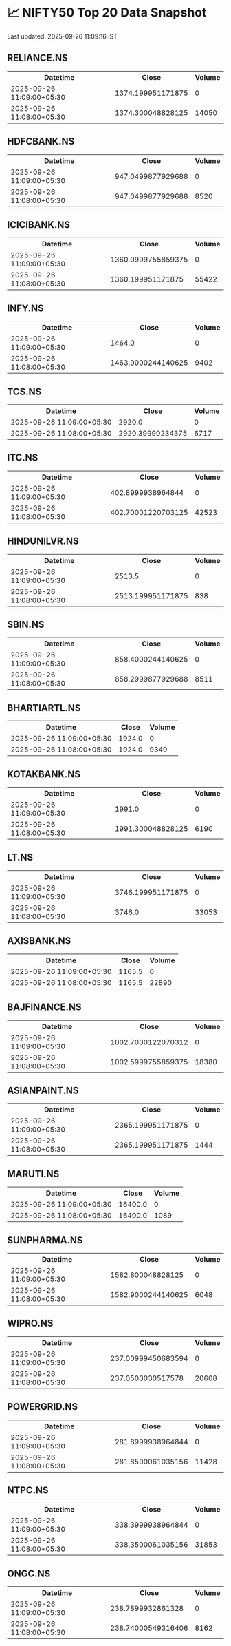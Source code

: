 # 📈 NIFTY50 Top 20 Data Snapshot

Last updated: 2025-09-26 11:09:16 IST

## RELIANCE.NS

<table>
  <tr><th>Datetime</th><th>Close</th><th>Volume</th></tr>
  <tr><td>2025-09-26 11:09:00+05:30</td><td>1374.199951171875</td><td>0</td></tr>
  <tr><td>2025-09-26 11:08:00+05:30</td><td>1374.300048828125</td><td>14050</td></tr>
</table>

## HDFCBANK.NS

<table>
  <tr><th>Datetime</th><th>Close</th><th>Volume</th></tr>
  <tr><td>2025-09-26 11:09:00+05:30</td><td>947.0499877929688</td><td>0</td></tr>
  <tr><td>2025-09-26 11:08:00+05:30</td><td>947.0499877929688</td><td>8520</td></tr>
</table>

## ICICIBANK.NS

<table>
  <tr><th>Datetime</th><th>Close</th><th>Volume</th></tr>
  <tr><td>2025-09-26 11:09:00+05:30</td><td>1360.0999755859375</td><td>0</td></tr>
  <tr><td>2025-09-26 11:08:00+05:30</td><td>1360.199951171875</td><td>55422</td></tr>
</table>

## INFY.NS

<table>
  <tr><th>Datetime</th><th>Close</th><th>Volume</th></tr>
  <tr><td>2025-09-26 11:09:00+05:30</td><td>1464.0</td><td>0</td></tr>
  <tr><td>2025-09-26 11:08:00+05:30</td><td>1463.9000244140625</td><td>9402</td></tr>
</table>

## TCS.NS

<table>
  <tr><th>Datetime</th><th>Close</th><th>Volume</th></tr>
  <tr><td>2025-09-26 11:09:00+05:30</td><td>2920.0</td><td>0</td></tr>
  <tr><td>2025-09-26 11:08:00+05:30</td><td>2920.39990234375</td><td>6717</td></tr>
</table>

## ITC.NS

<table>
  <tr><th>Datetime</th><th>Close</th><th>Volume</th></tr>
  <tr><td>2025-09-26 11:09:00+05:30</td><td>402.8999938964844</td><td>0</td></tr>
  <tr><td>2025-09-26 11:08:00+05:30</td><td>402.70001220703125</td><td>42523</td></tr>
</table>

## HINDUNILVR.NS

<table>
  <tr><th>Datetime</th><th>Close</th><th>Volume</th></tr>
  <tr><td>2025-09-26 11:09:00+05:30</td><td>2513.5</td><td>0</td></tr>
  <tr><td>2025-09-26 11:08:00+05:30</td><td>2513.199951171875</td><td>838</td></tr>
</table>

## SBIN.NS

<table>
  <tr><th>Datetime</th><th>Close</th><th>Volume</th></tr>
  <tr><td>2025-09-26 11:09:00+05:30</td><td>858.4000244140625</td><td>0</td></tr>
  <tr><td>2025-09-26 11:08:00+05:30</td><td>858.2999877929688</td><td>8511</td></tr>
</table>

## BHARTIARTL.NS

<table>
  <tr><th>Datetime</th><th>Close</th><th>Volume</th></tr>
  <tr><td>2025-09-26 11:09:00+05:30</td><td>1924.0</td><td>0</td></tr>
  <tr><td>2025-09-26 11:08:00+05:30</td><td>1924.0</td><td>9349</td></tr>
</table>

## KOTAKBANK.NS

<table>
  <tr><th>Datetime</th><th>Close</th><th>Volume</th></tr>
  <tr><td>2025-09-26 11:09:00+05:30</td><td>1991.0</td><td>0</td></tr>
  <tr><td>2025-09-26 11:08:00+05:30</td><td>1991.300048828125</td><td>6190</td></tr>
</table>

## LT.NS

<table>
  <tr><th>Datetime</th><th>Close</th><th>Volume</th></tr>
  <tr><td>2025-09-26 11:09:00+05:30</td><td>3746.199951171875</td><td>0</td></tr>
  <tr><td>2025-09-26 11:08:00+05:30</td><td>3746.0</td><td>33053</td></tr>
</table>

## AXISBANK.NS

<table>
  <tr><th>Datetime</th><th>Close</th><th>Volume</th></tr>
  <tr><td>2025-09-26 11:09:00+05:30</td><td>1165.5</td><td>0</td></tr>
  <tr><td>2025-09-26 11:08:00+05:30</td><td>1165.5</td><td>22890</td></tr>
</table>

## BAJFINANCE.NS

<table>
  <tr><th>Datetime</th><th>Close</th><th>Volume</th></tr>
  <tr><td>2025-09-26 11:09:00+05:30</td><td>1002.7000122070312</td><td>0</td></tr>
  <tr><td>2025-09-26 11:08:00+05:30</td><td>1002.5999755859375</td><td>18380</td></tr>
</table>

## ASIANPAINT.NS

<table>
  <tr><th>Datetime</th><th>Close</th><th>Volume</th></tr>
  <tr><td>2025-09-26 11:09:00+05:30</td><td>2365.199951171875</td><td>0</td></tr>
  <tr><td>2025-09-26 11:08:00+05:30</td><td>2365.199951171875</td><td>1444</td></tr>
</table>

## MARUTI.NS

<table>
  <tr><th>Datetime</th><th>Close</th><th>Volume</th></tr>
  <tr><td>2025-09-26 11:09:00+05:30</td><td>16400.0</td><td>0</td></tr>
  <tr><td>2025-09-26 11:08:00+05:30</td><td>16400.0</td><td>1089</td></tr>
</table>

## SUNPHARMA.NS

<table>
  <tr><th>Datetime</th><th>Close</th><th>Volume</th></tr>
  <tr><td>2025-09-26 11:09:00+05:30</td><td>1582.800048828125</td><td>0</td></tr>
  <tr><td>2025-09-26 11:08:00+05:30</td><td>1582.9000244140625</td><td>6048</td></tr>
</table>

## WIPRO.NS

<table>
  <tr><th>Datetime</th><th>Close</th><th>Volume</th></tr>
  <tr><td>2025-09-26 11:09:00+05:30</td><td>237.00999450683594</td><td>0</td></tr>
  <tr><td>2025-09-26 11:08:00+05:30</td><td>237.0500030517578</td><td>20608</td></tr>
</table>

## POWERGRID.NS

<table>
  <tr><th>Datetime</th><th>Close</th><th>Volume</th></tr>
  <tr><td>2025-09-26 11:09:00+05:30</td><td>281.8999938964844</td><td>0</td></tr>
  <tr><td>2025-09-26 11:08:00+05:30</td><td>281.8500061035156</td><td>11428</td></tr>
</table>

## NTPC.NS

<table>
  <tr><th>Datetime</th><th>Close</th><th>Volume</th></tr>
  <tr><td>2025-09-26 11:09:00+05:30</td><td>338.3999938964844</td><td>0</td></tr>
  <tr><td>2025-09-26 11:08:00+05:30</td><td>338.3500061035156</td><td>31853</td></tr>
</table>

## ONGC.NS

<table>
  <tr><th>Datetime</th><th>Close</th><th>Volume</th></tr>
  <tr><td>2025-09-26 11:09:00+05:30</td><td>238.7899932861328</td><td>0</td></tr>
  <tr><td>2025-09-26 11:08:00+05:30</td><td>238.74000549316406</td><td>8162</td></tr>
</table>

